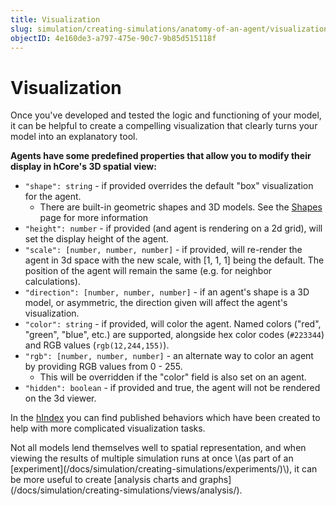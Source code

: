 ```yaml
---
title: Visualization
slug: simulation/creating-simulations/anatomy-of-an-agent/visualization
objectID: 4e160de3-a797-475e-90c7-9b85d515118f
---
```


# Visualization

Once you've developed and tested the logic and functioning of your model, it can be helpful to create a compelling visualization that clearly turns your model into an explanatory tool.

**Agents have some predefined properties that allow you to modify their display in hCore's 3D spatial view:**

- `"shape": string` - if provided overrides the default "box" visualization for the agent.
  - There are built-in geometric shapes and 3D models. See the [Shapes ](/docs/simulation/creating-simulations/anatomy-of-an-agent/visualization/shapes)page for more information
- `"height": number` - if provided \(and agent is rendering on a 2d grid\), will set the display height of the agent.
- `"scale": [number, number, number]` - if provided, will re-render the agent in 3d space with the new scale, with \[1, 1, 1\] being the default. The position of the agent will remain the same \(e.g. for neighbor calculations\).
- `"direction": [number, number, number]` - if an agent's shape is a 3D model, or asymmetric, the direction given will affect the agent's visualization.
- `"color": string` - if provided, will color the agent. Named colors \("red", "green", "blue", etc.\) are supported, alongside hex color codes \(`#223344`\) and RGB values \(`rgb(12,244,155)`\).
- `"rgb": [number, number, number]` - an alternate way to color an agent by providing RGB values from 0 - 255.
  - This will be overridden if the "color" field is also set on an agent.
- `"hidden": boolean` - if provided and true, the agent will not be rendered on the 3d viewer.

In the [hIndex](/search?query=display&sort=relevance&page=1) you can find published behaviors which have been created to help with more complicated visualization tasks.

<Hint style="info">
Not all models lend themselves well to spatial representation, and when viewing the results of multiple simulation runs at once \(as part of an [experiment](/docs/simulation/creating-simulations/experiments/)\), it can be more useful to create [analysis charts and graphs](/docs/simulation/creating-simulations/views/analysis/).
</Hint>
